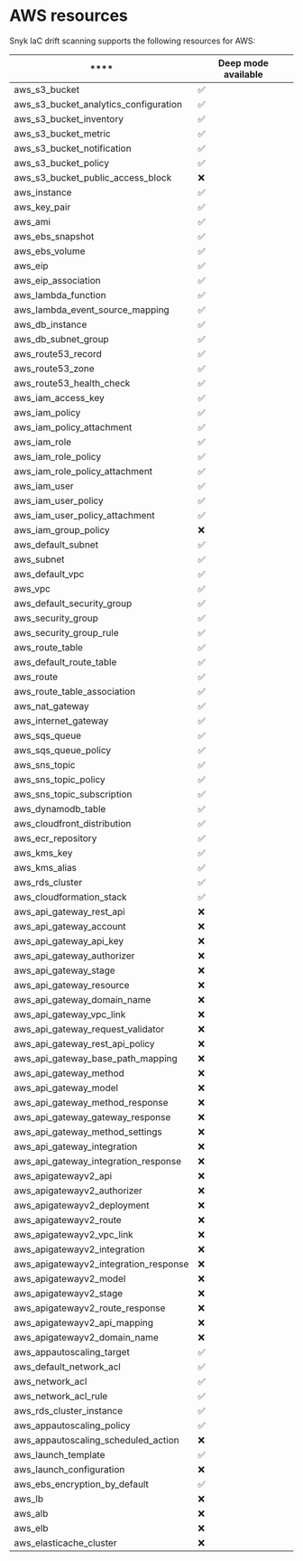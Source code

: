# AWS resources

Snyk IaC drift scanning supports the following resources for AWS:

| \*\*\*\*                                  | **Deep mode available** |
| ----------------------------------------- | ----------------------- |
| aws\_s3\_bucket                           | ✅                       |
| aws\_s3\_bucket\_analytics\_configuration | ✅                       |
| aws\_s3\_bucket\_inventory                | ✅                       |
| aws\_s3\_bucket\_metric                   | ✅                       |
| aws\_s3\_bucket\_notification             | ✅                       |
| aws\_s3\_bucket\_policy                   | ✅                       |
| aws\_s3\_bucket\_public\_access\_block    | ❌                       |
| aws\_instance                             | ✅                       |
| aws\_key\_pair                            | ✅                       |
| aws\_ami                                  | ✅                       |
| aws\_ebs\_snapshot                        | ✅                       |
| aws\_ebs\_volume                          | ✅                       |
| aws\_eip                                  | ✅                       |
| aws\_eip\_association                     | ✅                       |
| aws\_lambda\_function                     | ✅                       |
| aws\_lambda\_event\_source\_mapping       | ✅                       |
| aws\_db\_instance                         | ✅                       |
| aws\_db\_subnet\_group                    | ✅                       |
| aws\_route53\_record                      | ✅                       |
| aws\_route53\_zone                        | ✅                       |
| aws\_route53\_health\_check               | ✅                       |
| aws\_iam\_access\_key                     | ✅                       |
| aws\_iam\_policy                          | ✅                       |
| aws\_iam\_policy\_attachment              | ✅                       |
| aws\_iam\_role                            | ✅                       |
| aws\_iam\_role\_policy                    | ✅                       |
| aws\_iam\_role\_policy\_attachment        | ✅                       |
| aws\_iam\_user                            | ✅                       |
| aws\_iam\_user\_policy                    | ✅                       |
| aws\_iam\_user\_policy\_attachment        | ✅                       |
| aws\_iam\_group\_policy                   | ❌                       |
| aws\_default\_subnet                      | ✅                       |
| aws\_subnet                               | ✅                       |
| aws\_default\_vpc                         | ✅                       |
| aws\_vpc                                  | ✅                       |
| aws\_default\_security\_group             | ✅                       |
| aws\_security\_group                      | ✅                       |
| aws\_security\_group\_rule                | ✅                       |
| aws\_route\_table                         | ✅                       |
| aws\_default\_route\_table                | ✅                       |
| aws\_route                                | ✅                       |
| aws\_route\_table\_association            | ✅                       |
| aws\_nat\_gateway                         | ✅                       |
| aws\_internet\_gateway                    | ✅                       |
| aws\_sqs\_queue                           | ✅                       |
| aws\_sqs\_queue\_policy                   | ✅                       |
| aws\_sns\_topic                           | ✅                       |
| aws\_sns\_topic\_policy                   | ✅                       |
| aws\_sns\_topic\_subscription             | ✅                       |
| aws\_dynamodb\_table                      | ✅                       |
| aws\_cloudfront\_distribution             | ✅                       |
| aws\_ecr\_repository                      | ✅                       |
| aws\_kms\_key                             | ✅                       |
| aws\_kms\_alias                           | ✅                       |
| aws\_rds\_cluster                         | ✅                       |
| aws\_cloudformation\_stack                | ✅                       |
| aws\_api\_gateway\_rest\_api              | ❌                       |
| aws\_api\_gateway\_account                | ❌                       |
| aws\_api\_gateway\_api\_key               | ❌                       |
| aws\_api\_gateway\_authorizer             | ❌                       |
| aws\_api\_gateway\_stage                  | ❌                       |
| aws\_api\_gateway\_resource               | ❌                       |
| aws\_api\_gateway\_domain\_name           | ❌                       |
| aws\_api\_gateway\_vpc\_link              | ❌                       |
| aws\_api\_gateway\_request\_validator     | ❌                       |
| aws\_api\_gateway\_rest\_api\_policy      | ❌                       |
| aws\_api\_gateway\_base\_path\_mapping    | ❌                       |
| aws\_api\_gateway\_method                 | ❌                       |
| aws\_api\_gateway\_model                  | ❌                       |
| aws\_api\_gateway\_method\_response       | ❌                       |
| aws\_api\_gateway\_gateway\_response      | ❌                       |
| aws\_api\_gateway\_method\_settings       | ❌                       |
| aws\_api\_gateway\_integration            | ❌                       |
| aws\_api\_gateway\_integration\_response  | ❌                       |
| aws\_apigatewayv2\_api                    | ❌                       |
| aws\_apigatewayv2\_authorizer             | ❌                       |
| aws\_apigatewayv2\_deployment             | ❌                       |
| aws\_apigatewayv2\_route                  | ❌                       |
| aws\_apigatewayv2\_vpc\_link              | ❌                       |
| aws\_apigatewayv2\_integration            | ❌                       |
| aws\_apigatewayv2\_integration\_response  | ❌                       |
| aws\_apigatewayv2\_model                  | ❌                       |
| aws\_apigatewayv2\_stage                  | ❌                       |
| aws\_apigatewayv2\_route\_response        | ❌                       |
| aws\_apigatewayv2\_api\_mapping           | ❌                       |
| aws\_apigatewayv2\_domain\_name           | ❌                       |
| aws\_appautoscaling\_target               | ✅                       |
| aws\_default\_network\_acl                | ✅                       |
| aws\_network\_acl                         | ✅                       |
| aws\_network\_acl\_rule                   | ✅                       |
| aws\_rds\_cluster\_instance               | ✅                       |
| aws\_appautoscaling\_policy               | ✅                       |
| aws\_appautoscaling\_scheduled\_action    | ❌                       |
| aws\_launch\_template                     | ✅                       |
| aws\_launch\_configuration                | ❌                       |
| aws\_ebs\_encryption\_by\_default         | ✅                       |
| aws\_lb                                   | ❌                       |
| aws\_alb                                  | ❌                       |
| aws\_elb                                  | ❌                       |
| aws\_elasticache\_cluster                 | ❌                       |

